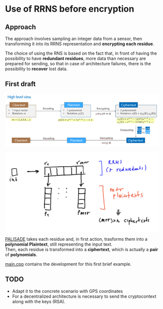 # Use of RRNS before encryption

## Approach
The approach involves sampling an integer data from a sensor, then transforming it into its RRNS representation and **encrypting each residue**.<p>

The choice of using the RNS is based on the fact that, in front of having the possibility to have **redundant residues**, more data than necessary are prepared for sending, so that in case of architecture failures, there is the possibility to **recover** lost data.<p>

## First draft
<img src="../Imgs/cryptoScheme.png"><p>
<img src="../Imgs/scheme1.png"><p>

[PALISADE](https://palisade-crypto.org/) takes each residue and, in first action, trasforms them into a **polynomial Plaintext**, still representing the input text.<br>
Then, each residue is transformed into a **ciphertext**, which is actually a **pair** of **polynomials**.<p>

[main.cpp](https://github.com/ChiaraBn/Master-Thesis/blob/main/RnsBeforeCrypto/main.cpp) contains the development for this first brief example.

## TODO

- Adapt it to the concrete scenario with GPS coordinates
- For a decentralized architecture is necessary to send the cryptocontext along with the keys (RSA).
